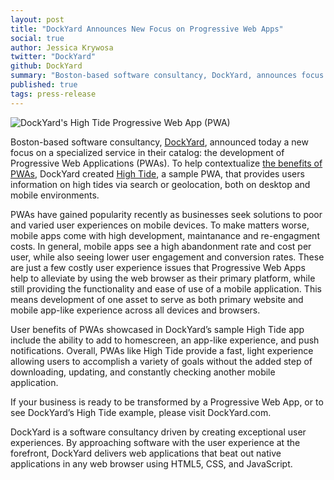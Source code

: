 ```yaml
---
layout: post
title: "DockYard Announces New Focus on Progressive Web Apps"
social: true
author: Jessica Krywosa
twitter: "DockYard"
github: DockYard
summary: "Boston-based software consultancy, DockYard, announces focus on a specialized service in their catalog: the development of Progressive Web Applications (PWAs)."
published: true
tags: press-release
---
```


![DockYard's High Tide Progressive Web App (PWA)](https://i.imgur.com/ZMWat3R.png)

Boston-based software consultancy, [DockYard](https://dockyard.com/), announced today a new focus on a specialized service in their catalog: the development of Progressive Web Applications (PWAs). To help contextualize [the benefits of PWAs](https://dockyard.com/blog/categories/progressive-web-apps), DockYard created [High Tide](https://hightide.earth/), a sample PWA, that provides users information on high tides via search or geolocation, both on desktop and mobile environments.

PWAs have gained popularity recently as businesses seek solutions to poor and varied user experiences on mobile devices. To make matters worse, mobile apps come with high development, maintanance and re-engagment costs. In general, mobile apps see a high abandonment rate and cost per user, while also seeing lower user engagement and conversion rates. These are just a few costly user experience issues that Progressive Web Apps help to alleviate by using the web browser as their primary platform, while still providing the functionality and ease of use of a mobile application. This means development of one asset to serve as both primary website and mobile app-like experience across all devices and browsers.

User benefits of PWAs showcased in DockYard’s sample High Tide app include the ability to add to homescreen, an app-like experience, and push notifications. Overall, PWAs like High Tide provide a fast, light experience allowing users to accomplish a variety of goals without the added step of downloading, updating, and constantly checking another mobile application. 

If your business is ready to be transformed by a Progressive Web App, or to see DockYard’s High Tide example, please visit DockYard.com.

DockYard is a software consultancy driven by creating exceptional user experiences. By approaching software with the user experience at the forefront, DockYard delivers web applications that beat out native applications in any web browser using HTML5, CSS, and JavaScript.
